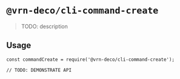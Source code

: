 # `@vrn-deco/cli-command-create`

> TODO: description

## Usage

```
const commandCreate = require('@vrn-deco/cli-command-create');

// TODO: DEMONSTRATE API
```

